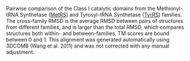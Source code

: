 Pairwise comparison of the Class I catalytic domains from the Methionyl-tRNA Synthetase (<a href='/class1/met'>MetRS</a>) and Tyrosyl-tRNA Synthetase (<a href='/class1/tyr'>TyrRS</a>) families. 
	The cross-family RMSD is the average RMSD between pairs of structures from different families, and is
	 larger than the total RMSD, which compares structures both within- and between-families. TM scores are bound between 0 and 1. 
	 This alignment was generated automatically using 3DCOMB (Wang et al. 2011) and was not corrected with any manual adjustment.
